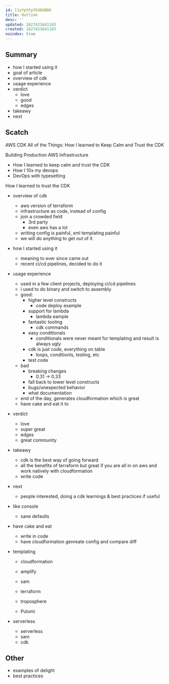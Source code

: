 ```yaml
---
id: l1yYptFpYE48UBDG
title: Outline
desc: ''
updated: 1627421641183
created: 1627421641183
noindex: true
---
```



## Summary
- how I started using it
- goal of article
- overview of cdk
- usage experience
- verdict
    - love
    - good
    - edges
- takeawy
- next

## Scatch
AWS CDK All of the Things: How I learned to Keep Calm and Trust the CDK

Building Production AWS Infrastructure

- How I learned to keep calm and trust the CDK
- How I 10x my devops
- DevOps with typesetting

How I learned to trust the CDK

- overview of cdk
    - aws version of terraform
    - infrastructure as code, instead of config
    - join a crowded field
        - 3rd party
        - even aws has a lot
    - writing config is painful, xml templating painful
    - we will do anything to get out of it
- how I started using it
    - meaning to ever since came out
    - recent ci/cd pipelines, decided to do it
- usage experience
    - used in a few client projects, deploying ci/cd pipelines
    - i used to do binary and switch to assembly
    - good:
        - higher level constructs
            - code deploy example
        - support for lambda
            - lambda eample
        - fantastic tooling
            - cdk commands
        - easy conditionals
            - conditionals were never meant for templating and result is always ugly
        - cdk is just code, everything on table
            - loops, conditionls, testing, etc
        - test code
    - bad
        - breaking changes
            - 0.31 -> 0.33
        - fall back to lower level constructs
        - bugs/unexpected behavior
        - what documentation
    - end of the day, generates cloudformation which is great
    - have cake and eat it to
- verdict
    - love
    - super great
    - edges
    - great community
- takeawy
    - cdk is the best way of going forward
    - all the benefits of terraform but great if you are all in on aws and work natively with cloudformation
    - write code
- next
    - people interested, doing a cdk learnings & best practices if useful

- like console
    - sane defaults

- have cake and eat
    - write in code
    - have cloudformation genreate config and compare diff

- templating
    - cloudformation
    - amplify
    - sam

    - terraform
    - troposphere
    - Pulumi

- serverless
    - serverless
    - sam
    - cdk

## Other
- examples of delight
- best practices
